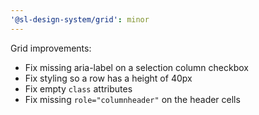 ```yaml
---
'@sl-design-system/grid': minor
---
```


Grid improvements:
- Fix missing aria-label on a selection column checkbox
- Fix styling so a row has a height of 40px
- Fix empty `class` attributes
- Fix missing `role="columnheader"` on the header cells
